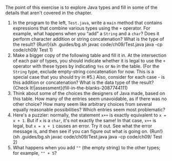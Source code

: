The point of this exercise is to explore Java types and fill in some of the details that aren't covered in the chapter.




1. In the program to the left, `Test.java`, write a `main` method that contains expressions that combine various types using the `+` operator. For example, what happens when you “add” a `String` and a `char`? Does it perform character addition or string concatenation? What is the type of the result? {Run!}(sh .guides/bg.sh javac code/ch09/Test.java java -cp code/ch09/ Test 1)
1. Make a bigger copy of the following table and fill it in. At the intersection of each pair of types, you should indicate whether it is legal to use the `+` operator with these types by indicating `Yes` or `No` in the table. (For the `String` type, exclude empty-string concatenation for now. This is a special case that you should try in #5.) Also, consider for each case - is this addition or concatenation? What is the data type of the result? {Check It!|assessment}(fill-in-the-blanks-2087744111)
1. Think about some of the choices the designers of Java made, based on this table. How many of the entries seem unavoidable, as if there was no other choice? How many seem like arbitrary choices from several equally reasonable possibilities? Which entries seem most problematic?
1. Here's a puzzler: normally, the statement `x++` is exactly equivalent to `x = x + 1`. But if `x` is a `char`, it's not exactly the same! In that case, `x++` is legal, but `x = x + 1` causes an error. Try it out. See what the error message is, and then see if you can figure out what is going on. {Run!}(sh .guides/bg.sh javac code/ch09/Test.java java -cp code/ch09/ Test 2)
1. What happens when you add `""` (the empty string) to the other types; for example, `"" + 5`?